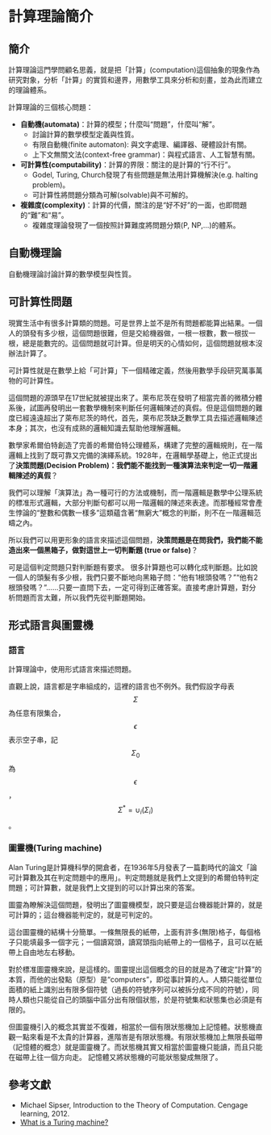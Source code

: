 # 計算理論簡介

## 簡介

計算理論這門學問顧名思義，就是把「計算」\(computation\)這個抽象的現象作為研究對象，分析「計算」的實質和邊界，用數學工具來分析和刻畫，並為此而建立的理論體系。

計算理論的三個核心問題：

* **自動機\(automata\)**：計算的模型；什麼叫“問題”，什麼叫“解”。
  * 討論計算的數學模型定義與性質。
  * 有限自動機\(finite automaton\): 與文字處理、編譯器、硬體設計有關。
  *  上下文無關文法\(context-free grammar\)：與程式語言、人工智慧有關。
* **可計算性\(computability\)**：計算的界限：關注的是計算的“行不行”。
  *  Godel, Turing, Church發現了有些問題是無法用計算機解決\(e.g. halting problem\)。
  * 可計算性將問題分類為可解\(solvable\)與不可解的。
* **複雜度\(complexity\)**：計算的代價，關注的是“好不好”的一面，也即問題的“難”和“易”。
  * 複雜度理論發現了一個按照計算難度將問題分類\(P, NP,…\)的體系。

## 自動機理論

自動機理論討論計算的數學模型與性質。

## 可計算性問題

現實生活中有很多計算類的問題。可是世界上並不是所有問題都能算出結果。一個人的頭發有多少根，這個問題很難，但是交給機器做，一根一根數，數一根拔一根，總是能數完的。這個問題就可計算。但是明天的心情如何，這個問題就根本沒辦法計算了。

可計算性就是在數學上給「可計算」下一個精確定義，然後用數學手段研究萬事萬物的可計算性。

這個問題的源頭早在17世紀就被提出來了。萊布尼茨在發明了相當完善的微積分體系後，試圖再發明出一套數學機制來判斷任何邏輯陳述的真假。但是這個問題的難度已經遠遠超出了萊布尼茨的時代，首先，萊布尼茨缺乏數學工具去描述邏輯陳述本身；其次，也沒有成熟的邏輯知識去幫助他理解邏輯。

數學家希爾伯特創造了完善的希爾伯特公理體系，構建了完整的邏輯規則，在一階邏輯上找到了既可靠又完備的演繹系統。1928年，在邏輯學基礎上，他正式提出了**決策問題\(Decision Problem\)：我們能不能找到一種演算法來判定一切一階邏輯陳述的真假**？

我們可以理解「演算法」為一種可行的方法或機制，而一階邏輯是數學中公理系統的標准形式邏輯，大部分判斷句都可以用一階邏輯的陳述來表達。而那種經常會產生悖論的“整數和偶數一樣多”這類蘊含著“無窮大”概念的判斷，則不在一階邏輯范疇之內。

所以我們可以用更形象的語言來描述這個問題，**決策問題是在問我們，我們能不能造出來一個黑箱子，做對這世上一切判斷題 \(true or false\)**？

可是這個判定問題只對判斷題有要求。很多計算題也可以轉化成判斷題。比如說一個人的頭髮有多少根，我們只要不斷地向黑箱子問：“他有1根頭發嗎？”“他有2根頭發嗎？”……只要一直問下去，一定可得到正確答案。直接考慮計算題，對分析問題而言太難，所以我們先從判斷題開始。

## 形式語言與圖靈機

### 語言

計算理論中，使用形式語言來描述問題。

直觀上說，語言都是字串組成的，這裡的語言也不例外。我們假設字母表$$\Sigma $$為任意有限集合，$$\epsilon$$表示空子串，記$$\Sigma_0$$為$$\epsilon$$，$$\Sigma^{*}= \cup_i(\Sigma_i)$$。

### 圖靈機\(Turing machine\)

Alan Turing是計算機科學的開倉者，在1936年5月發表了一篇劃時代的論文「論可計算數及其在判定問題中的應用」。判定問題就是我們上文提到的希爾伯特判定問題；可計算數，就是我們上文提到的可以計算出來的答案。

圖靈為瞭解決這個問題，發明出了圖靈機模型，說只要是這台機器能計算的，就是可計算的；這台機器能判定的，就是可判定的。

這台圖靈機的結構十分簡單。一條無限長的紙帶，上面有許多\(無限\)格子，每個格子只能填最多一個字元；一個讀寫頭，讀寫頭指向紙帶上的一個格子，且可以在紙帶上自由地左右移動。

對於標准圖靈機來說，是這樣的。圖靈提出這個概念的目的就是為了確定“計算”的本質，而他的出發點（原型）是“computers”，即從事計算的人。人類只能從單位面積的紙上識別出有限多個符號（過長的符號序列可以被拆分成不同的符號），同時人類也只能從自己的頭腦中區分出有限個狀態，於是符號集和狀態集也必須是有限的。

但圖靈機引入的概念其實並不復雜，相當於一個有限狀態機加上記憶體。狀態機直觀一點來看是不太貴的計算器，進階峇是有限狀態機。有限狀態機加上無限長磁帶（記憶體的概念）就是圖靈機了。而狀態機其實又相當於圖靈機只能讀，而且只能在磁帶上往一個方向走。 記憶體又將狀態機的可能狀態變成無限了。





## 參考文獻

* Michael Sipser,  Introduction to the Theory of Computation. Cengage learning, 2012.
* [What is a Turing machine?](https://www.cl.cam.ac.uk/projects/raspberrypi/tutorials/turing-machine/one.html)

